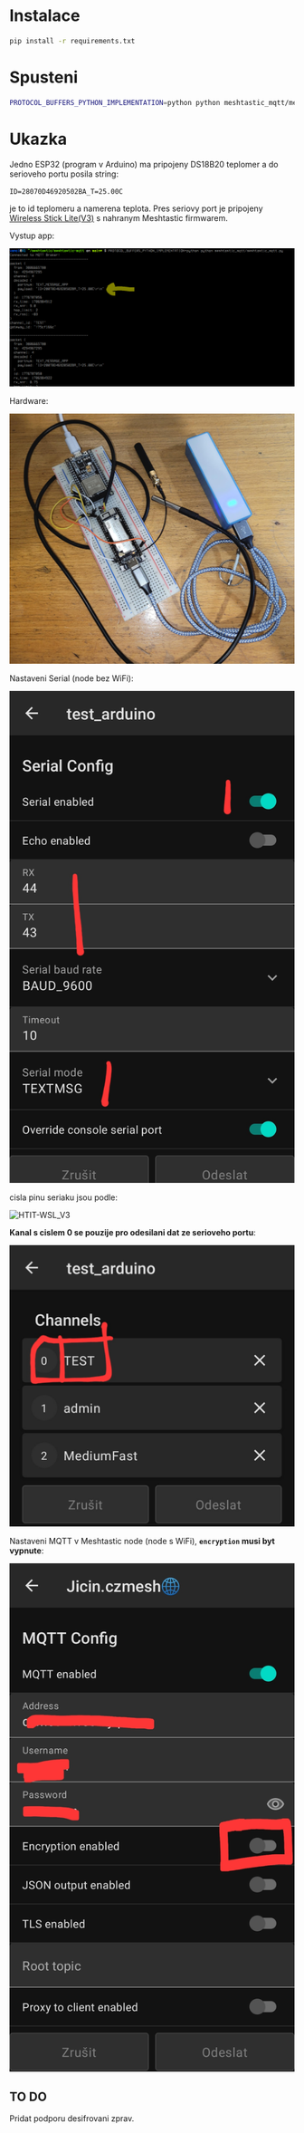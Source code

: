 # Instalace

```bash
pip install -r requirements.txt
```

# Spusteni
```bash
PROTOCOL_BUFFERS_PYTHON_IMPLEMENTATION=python python meshtastic_mqtt/meshtastic_mqtt.py
```

# Ukazka

Jedno ESP32 (program v Arduino) ma pripojeny DS18B20 teplomer a do serioveho portu posila string:
```
ID=28070D46920502BA_T=25.00C
```
je to id teplomeru a namerena teplota. Pres seriovy port je pripojeny [Wireless Stick Lite(V3)](https://heltec.org/project/wireless-stick-lite-v2/) s nahranym Meshtastic firmwarem.

Vystup app:

![output](output.png)

Hardware:

![hardware](hardware.jpg)

Nastaveni Serial (node bez WiFi):

![meshtastic_serial](meshtastic_serial.jpg)

cisla pinu seriaku jsou podle:

![HTIT-WSL_V3](https://heltec.org/wp-content/uploads/2023/09/HTIT-WSL_V3.png)

**Kanal s cislem 0 se pouzije pro odesilani dat ze serioveho portu**:

![meshtastic_kanal](meshtastic_kanal.jpg)

Nastaveni MQTT v Meshtastic node (node s WiFi), **`encryption` musi byt vypnute**:

![meshtastic_mqtt](meshtastic_mqtt.jpg)


## TO DO

Pridat podporu desifrovani zprav.
